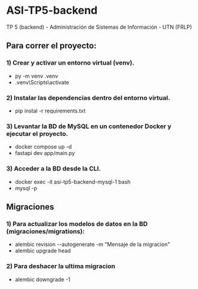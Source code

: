 # ASI-TP5-backend

TP 5 (backend) - Administración de Sistemas de Información - UTN (FRLP)

## Para correr el proyecto:

### 1) Crear y activar un entorno virtual (venv).

- py -m venv .venv
- .venv\Scripts\activate

### 2) Instalar las dependencias dentro del entorno virtual.

- pip instal -r requirements.txt

### 3) Levantar la BD de MySQL en un contenedor Docker y ejecutar el proyecto.

- docker compose up -d
- fastapi dev app/main.py

### 3) Acceder a la BD desde la CLI.

- docker exec -it asi-tp5-backend-mysql-1 bash
- mysql -p

## Migraciones

### 1) Para actualizar los modelos de datos en la BD (migraciones/migrations):

- alembic revision --autogenerate -m "Mensaje de la migracion"
- alembic upgrade head

### 2) Para deshacer la ultima migracion

- alembic downgrade -1
